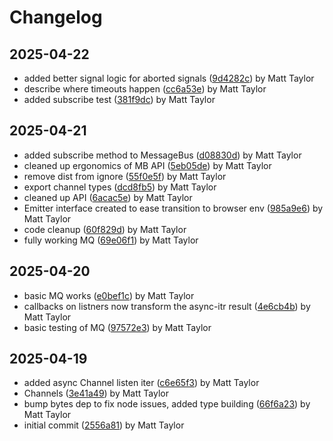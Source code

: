 # Changelog


## 2025-04-22
- added better signal logic for aborted signals ([9d4282c](https://github.com/mjt-engine/mb/commit/9d4282cb1560c94face088d2d81ffa464d9b49f5)) by Matt Taylor
- describe where timeouts happen ([cc6a53e](https://github.com/mjt-engine/mb/commit/cc6a53eaa579c81577c7887a780afc10d7b9436a)) by Matt Taylor
- added subscribe test ([381f9dc](https://github.com/mjt-engine/mb/commit/381f9dc92343ea097fd0bc11458182d40beeac7a)) by Matt Taylor

## 2025-04-21
- added subscribe method to MessageBus ([d08830d](https://github.com/mjt-engine/mb/commit/d08830de419a313b50859a452a1d8006088b92cf)) by Matt Taylor
- cleaned up ergonomics of MB API ([5eb05de](https://github.com/mjt-engine/mb/commit/5eb05de04029cc60f6c02b15e05ef0c880caff85)) by Matt Taylor
- remove dist from ignore ([55f0e5f](https://github.com/mjt-engine/mb/commit/55f0e5faf89d71a39b051ff5dd9f5916a69f28df)) by Matt Taylor
- export channel types ([dcd8fb5](https://github.com/mjt-engine/mb/commit/dcd8fb5f943b04b1502cf0e37b687157a6a62e9c)) by Matt Taylor
- cleaned up API ([6acac5e](https://github.com/mjt-engine/mb/commit/6acac5e3d141080fca35dda560fe5526e442b699)) by Matt Taylor
- Emitter interface created to ease transition to browser env ([985a9e6](https://github.com/mjt-engine/mb/commit/985a9e6a6816301382b1453c25d17e1e2e841205)) by Matt Taylor
- code cleanup ([60f829d](https://github.com/mjt-engine/mb/commit/60f829d65df2ea25f1f32f905a92cfb0b781d624)) by Matt Taylor
- fully working MQ ([69e06f1](https://github.com/mjt-engine/mb/commit/69e06f1df3b87119fce14fb1f2012e4c03369e27)) by Matt Taylor

## 2025-04-20
- basic MQ works ([e0bef1c](https://github.com/mjt-engine/mb/commit/e0bef1c4d83d371dc0f18129a962b5f934568f1b)) by Matt Taylor
- callbacks on listners now transform the async-itr result ([4e6cb4b](https://github.com/mjt-engine/mb/commit/4e6cb4bdb1f516c40d15b41fd9235d9579a85e47)) by Matt Taylor
- basic testing of MQ ([97572e3](https://github.com/mjt-engine/mb/commit/97572e380b3b87b53d02d83d8a587c1023c8085e)) by Matt Taylor

## 2025-04-19
- added async Channel listen iter ([c6e65f3](https://github.com/mjt-engine/mb/commit/c6e65f38c40c046c99199a28959e6b8fb32a7905)) by Matt Taylor
- Channels ([3e41a49](https://github.com/mjt-engine/mb/commit/3e41a49f5ea48ddfda9f6b11079f28193eb521b2)) by Matt Taylor
- bump bytes dep to fix node issues, added type building ([66f6a23](https://github.com/mjt-engine/mb/commit/66f6a23372e8e1c93e44cda629d753713c3d9787)) by Matt Taylor
- initial commit ([2556a81](https://github.com/mjt-engine/mb/commit/2556a81be299f5b8745d7cd7331d9bf0d1fcba70)) by Matt Taylor
